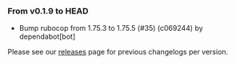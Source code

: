 ### From v0.1.9 to HEAD

- Bump rubocop from 1.75.3 to 1.75.5 (#35) (c069244) by dependabot[bot]

Please see our [releases](https://github.com/devxiongmao/power-flow-analysis/releases) page for previous changelogs per version.

